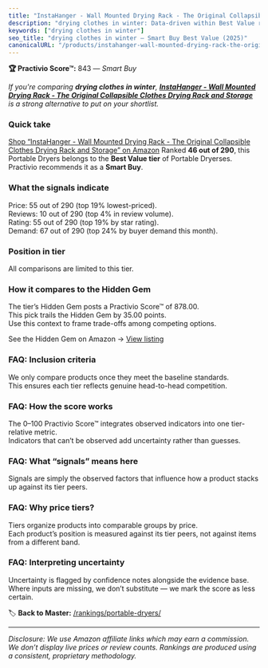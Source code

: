 ```yaml
---
title: "InstaHanger - Wall Mounted Drying Rack - The Original Collapsible Clothes Drying Rack and Storage"
description: "drying clothes in winter: Data-driven within Best Value ranking using the Practivio Score™. Positioned by quality, value, demand, findability, momentum."
keywords: ["drying clothes in winter"]
seo_title: "drying clothes in winter — Smart Buy Best Value (2025)"
canonicalURL: "/products/instahanger-wall-mounted-drying-rack-the-original-collapsible-clothes-drying-rack-and-storage-B000AKRTWM/"
---
```


**🏆 Practivio Score™:** 843 — _Smart Buy_


*If you're comparing **drying clothes in winter**, **[InstaHanger - Wall Mounted Drying Rack - The Original Collapsible Clothes Drying Rack and Storage](https://www.amazon.com/dp/B000AKRTWM?tag=practivio-20)** is a strong alternative to put on your shortlist.*
### Quick take
[Shop “InstaHanger - Wall Mounted Drying Rack - The Original Collapsible Clothes Drying Rack and Storage” on Amazon](https://www.amazon.com/dp/B000AKRTWM?tag=practivio-20)
Ranked **46 out of 290**, this Portable Dryers belongs to the **Best Value tier** of Portable Dryerses.  
Practivio recommends it as a **Smart Buy**.

### What the signals indicate
Price: 55 out of 290 (top 19% lowest-priced).  
Reviews: 10 out of 290 (top 4% in review volume).  
Rating: 55 out of 290 (top 19% by star rating).  
Demand: 67 out of 290 (top 24% by buyer demand this month).

### Position in tier
All comparisons are limited to this tier.

### How it compares to the Hidden Gem
The tier’s Hidden Gem posts a Practivio Score™ of 878.00.  
This pick trails the Hidden Gem by 35.00 points.  
Use this context to frame trade-offs among competing options.  

See the Hidden Gem on Amazon → [View listing](https://www.amazon.com/dp/B08PVYFDCK?tag=practivio-20)

### FAQ: Inclusion criteria
We only compare products once they meet the baseline standards.  
This ensures each tier reflects genuine head-to-head competition.

### FAQ: How the score works
The 0–100 Practivio Score™ integrates observed indicators into one tier-relative metric.  
Indicators that can’t be observed add uncertainty rather than guesses.

### FAQ: What “signals” means here
Signals are simply the observed factors that influence how a product stacks up against its tier peers.

### FAQ: Why price tiers?
Tiers organize products into comparable groups by price.  
Each product’s position is measured against its tier peers, not against items from a different band.

### FAQ: Interpreting uncertainty
Uncertainty is flagged by confidence notes alongside the evidence base.  
Where inputs are missing, we don’t substitute — we mark the score as less certain.


🏷️ **Back to Master:** [/rankings/portable-dryers/](/rankings/portable-dryers/)

---
_Disclosure: We use Amazon affiliate links which may earn a commission. We don’t display live prices or review counts. Rankings are produced using a consistent, proprietary methodology._
